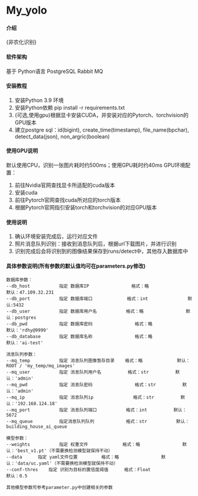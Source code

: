 ﻿# My_yolo

#### 介绍
{非农化识别}

#### 软件架构
基于
Python语言
PostgreSQL
Rabbit MQ

#### 安装教程

1.  安装Python 3.9 环境
2.  安装Python依赖 pip install -r requirements.txt
3.  (可选,使用gpu)根据显卡安装CUDA，并安装对应的Pytorch、torchvision的GPU版本
4.  建立postgre sql：id(bigint), create_time(timestamp), file_name(bpchar), detect_data(json), non_argric(boolean)

#### 使用GPU说明
默认使用CPU，识别一张图片耗时约500ms；使用GPU耗时约40ms
GPU环境配置：
1. 前往Nvidia官网查找显卡所适配的cuda版本
2. 安装cuda
3. 前往Pytorch官网查找cuda所对应的torch版本
4. 根据Pytorch官网指引安装torch和torchvision的对应GPU版本

#### 使用说明

1.  确认环境安装完成后，运行对应文件
2.  照片消息队列识别：接收到消息队列后，根据url下载图片，并进行识别
3.  识别完成后会将识别到的图像结果保存到runs/detect中，其他存入数据库中

#### 具体参数说明(所有参数的默认值均可在parameters.py修改)
    数据库参数：
    --db_host	        指定 数据库IP				格式：略		        默认：47.109.32.231
    --db_port           指定 数据库端口             格式：int               默认:5432
    --db_user	        指定 数据库用户名			格式：略		        默认：postgres
    --db_pwd	        指定 数据库密码				格式：略		        默认：'rdhy@9999'
    --db_database       指定 数据库名称				格式：略		        默认：'ai-test'

    消息队列参数：
    --mq_temp	        指定 消息队列图像暂存目录	 格式：略		      默认：ROOT / 'my_temp/mq_images'	
    --mq_user		    指定 消息队列用户名		    格式：str			默认：'admin'
    --mq_pwd		    指定 消息队密码				格式：str			默认：'admin'
    --mq_ip		        指定 消息队列ip				格式：str			默认：'192.168.124.18'
    --mq_port		    指定 消息队列端口			格式：int			默认：5672
    --mq_queue          指定消息队列队列            格式：str           默认：building_house_ai_queue

    模型参数：
    --weights	        指定 权重文件				格式：略		        默认：'best_v1.pt'（不需要换检测模型就保持不动）
    --data		指定 yaml文件位置			格式：略		        默认：'data/uc.yaml'（不需要换检测模型就保持不动）
    --conf-thres	指定 识别为目标的置信度阈值		格式：Float	        	默认：0.5

    其他模型参数可参考parameter.py中创建相关的参数
